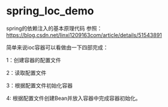 # spring_loc_demo
spring的依赖注入的基本原理代码
参照：https://blog.csdn.net/linxi1209163com/article/details/51543891

简单来说ioc容器可以看做由一下四部完成：

1：创建容器的配置文件

2：读取配置文件

3：根据配置文件初始化容器

4: 根据配置文件创建Bean并放入容器中完成容器初始化。
